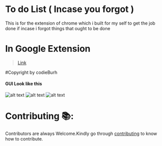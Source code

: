 # To do List ( Incase you forgot )
This is for the extension of chrome which i built for my self to get the job done if incase i forgot things that ought to be done

# In Google Extension


> <a href="https://chrome.google.com/webstore/detail/to-do-list/kcfhljenkbhelpfophfokmcbahjcllai">Link</a>



#Copyright by codieBurh



#### GUI Look like this 

![alt text](https://github.com/Roshankc682/To-do_-List/blob/master/task_to_do.png)
![alt text](https://github.com/Roshankc682/To-do_-List/blob/master/2.png)
![alt text](https://github.com/Roshankc682/To-do_-List/blob/master/3.png)

# Contributing :books::

Contributors are always Welcome.Kindly go through [contributing](https://github.com/Roshankc682/To-do-List-using-JS/blob/master/CONTRIBUTING.md) to know how to contribute.
